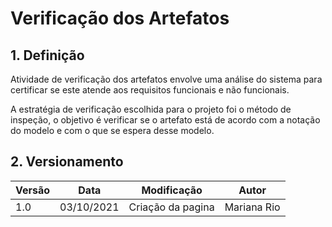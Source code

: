 # Verificação dos Artefatos

## 1. Definição
 Atividade de verificação dos artefatos envolve uma análise do sistema para certificar se este atende aos requisitos funcionais e não funcionais.
 <p></p>
 A estratégia de verificação escolhida para o projeto foi o método de inspeção, o objetivo é verificar se o artefato está de acordo com a notação do modelo e com o que se espera desse modelo.

## 2. Versionamento
Versão|Data      |Modificação        |Autor
------|----------|-------------------|---------------
1.0   |03/10/2021|Criação da pagina  |Mariana Rio
